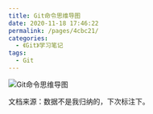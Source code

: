 ```yaml
---
title: Git命令思维导图
date: 2020-11-18 17:46:22
permalink: /pages/4cbc21/
categories:
  - 《Git》学习笔记
tags:
  - Git
---
```

![Git命令思维导图](https://cdn.addai.cn/blog/网站使用/git.png)

文档来源：数据不是我归纳的，下次标注下。